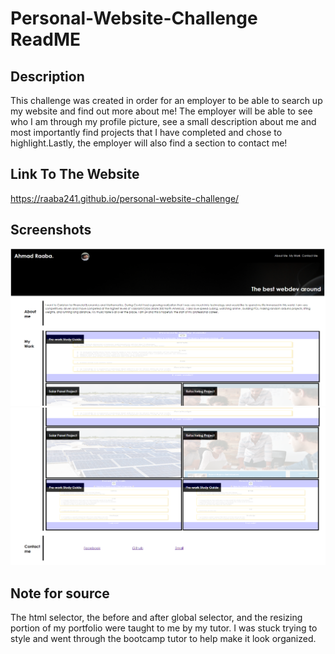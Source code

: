 # Personal-Website-Challenge ReadME

## Description

This challenge was created in order for an employer to be able to search up my website and find out more about me! The employer will be able to see who I am through my profile picture, see a small description about me and most importantly find projects that I have completed and chose to highlight.Lastly, the employer will also find a section to contact me!

## Link To The Website

https://raaba241.github.io/personal-website-challenge/

## Screenshots

![Alt text](./assets/images/top_part.png "Top Part of the website")
![Alt text](./assets/images/bottom_part.png "Bottom Part of the website")

## Note for source 

The html selector, the before and after global selector, and the resizing portion of my portfolio were taught to me by my tutor. I was stuck trying to style and went through the bootcamp tutor to help make it look organized. 
